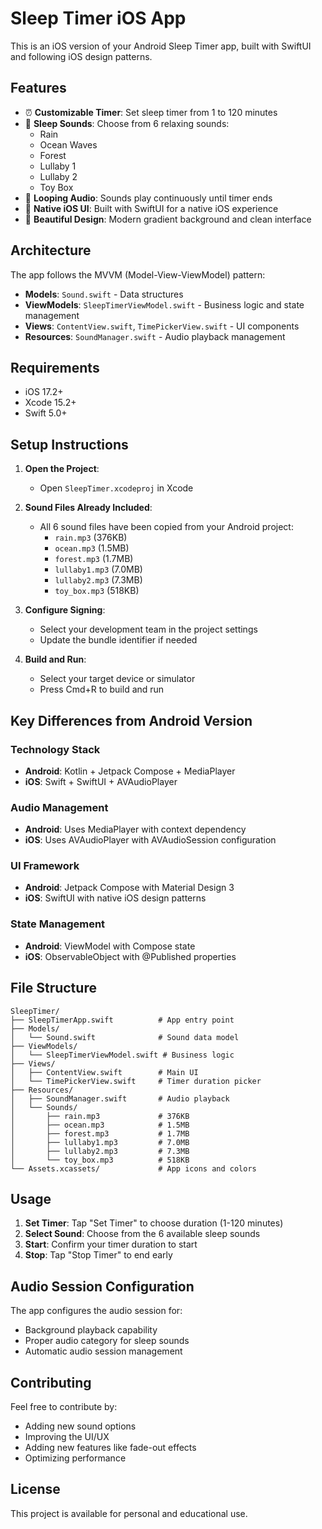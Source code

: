 # Sleep Timer iOS App

This is an iOS version of your Android Sleep Timer app, built with SwiftUI and following iOS design patterns.

## Features

- ⏰ **Customizable Timer**: Set sleep timer from 1 to 120 minutes
- 🎵 **Sleep Sounds**: Choose from 6 relaxing sounds:
  - Rain
  - Ocean Waves
  - Forest
  - Lullaby 1
  - Lullaby 2
  - Toy Box
- 🔄 **Looping Audio**: Sounds play continuously until timer ends
- 📱 **Native iOS UI**: Built with SwiftUI for a native iOS experience
- 🎨 **Beautiful Design**: Modern gradient background and clean interface

## Architecture

The app follows the MVVM (Model-View-ViewModel) pattern:

- **Models**: `Sound.swift` - Data structures
- **ViewModels**: `SleepTimerViewModel.swift` - Business logic and state management
- **Views**: `ContentView.swift`, `TimePickerView.swift` - UI components
- **Resources**: `SoundManager.swift` - Audio playback management

## Requirements

- iOS 17.2+
- Xcode 15.2+
- Swift 5.0+

## Setup Instructions

1. **Open the Project**:
   - Open `SleepTimer.xcodeproj` in Xcode

2. **Sound Files Already Included**:
   - All 6 sound files have been copied from your Android project:
     - `rain.mp3` (376KB)
     - `ocean.mp3` (1.5MB)
     - `forest.mp3` (1.7MB)
     - `lullaby1.mp3` (7.0MB)
     - `lullaby2.mp3` (7.3MB)
     - `toy_box.mp3` (518KB)

3. **Configure Signing**:
   - Select your development team in the project settings
   - Update the bundle identifier if needed

4. **Build and Run**:
   - Select your target device or simulator
   - Press Cmd+R to build and run

## Key Differences from Android Version

### Technology Stack
- **Android**: Kotlin + Jetpack Compose + MediaPlayer
- **iOS**: Swift + SwiftUI + AVAudioPlayer

### Audio Management
- **Android**: Uses MediaPlayer with context dependency
- **iOS**: Uses AVAudioPlayer with AVAudioSession configuration

### UI Framework
- **Android**: Jetpack Compose with Material Design 3
- **iOS**: SwiftUI with native iOS design patterns

### State Management
- **Android**: ViewModel with Compose state
- **iOS**: ObservableObject with @Published properties

## File Structure

```
SleepTimer/
├── SleepTimerApp.swift          # App entry point
├── Models/
│   └── Sound.swift              # Sound data model
├── ViewModels/
│   └── SleepTimerViewModel.swift # Business logic
├── Views/
│   ├── ContentView.swift        # Main UI
│   └── TimePickerView.swift     # Timer duration picker
├── Resources/
│   ├── SoundManager.swift       # Audio playback
│   └── Sounds/
│       ├── rain.mp3             # 376KB
│       ├── ocean.mp3            # 1.5MB
│       ├── forest.mp3           # 1.7MB
│       ├── lullaby1.mp3         # 7.0MB
│       ├── lullaby2.mp3         # 7.3MB
│       └── toy_box.mp3          # 518KB
└── Assets.xcassets/             # App icons and colors
```

## Usage

1. **Set Timer**: Tap "Set Timer" to choose duration (1-120 minutes)
2. **Select Sound**: Choose from the 6 available sleep sounds
3. **Start**: Confirm your timer duration to start
4. **Stop**: Tap "Stop Timer" to end early

## Audio Session Configuration

The app configures the audio session for:
- Background playback capability
- Proper audio category for sleep sounds
- Automatic audio session management

## Contributing

Feel free to contribute by:
- Adding new sound options
- Improving the UI/UX
- Adding new features like fade-out effects
- Optimizing performance

## License

This project is available for personal and educational use. 